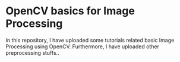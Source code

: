 # OpenCV basics for Image Processing
In this repository, I have uploaded some tutorials related basic Image Processing using OpenCV.
Furthermore, I have uploaded other preprocessing stuffs..

